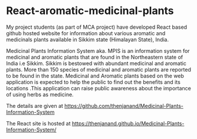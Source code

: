 # React-aromatic-medicinal-plants

My project students (as part of MCA project) have developed React based github hosted website for information about various aromatic and medicinals plants available in Sikkim state (Himalayan State), India.

Medicinal Plants Information System aka. MPIS is an information system for medicinal and aromatic plants that are found in the Northeastern state of India i.e Sikkim. Sikkim is bestowed with abundant medicinal and aromatic plants. More than 150 species of medicinal and aromatic plants are reported to be found in the state. Medicinal and Aromatic plants based on the web application is expected to help the public to find out the benefits and its locations .This application can raise public awareness about the importance of using herbs as medicine.

The details are given at https://github.com/thenjanand/Medicinal-Plants-Information-System



The React site is hosted at https://thenjanand.github.io/Medicinal-Plants-Information-System/

